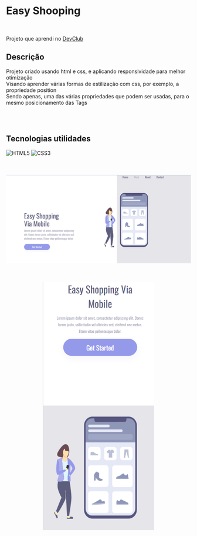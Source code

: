 <h1>Easy Shooping</h1>
<br>
<p>Projeto que aprendi no <a href="https://rodolfomori.com.br/">DevClub</a></p>
<h2>Descrição</h2>
<p align="left">Projeto criado usando html e css, e aplicando responsividade para melhor otimização<br>Visando aprender várias formas de estilização com css, por exemplo, a propriedade position<br>
Sendo apenas, uma das várias propriedades que podem ser usadas, para o mesmo posicionamento das Tags</p>

<br>
<br>
<h2>Tecnologias utilidades</h2>

![HTML5](https://img.shields.io/badge/html5-%23E34F26.svg?style=for-the-badge&logo=html5&logoColor=white) ![CSS3](https://img.shields.io/badge/css3-%231572B6.svg?style=for-the-badge&logo=css3&logoColor=white)
<br>
<br>
<br>
<br>
<img src="https://github.com/PedroBrandaoSilva/Project-Website-Layout-easy-shopping/blob/main/img/easy-shopping-pc.png?raw=true">
<br>
<br>
<br>
<p align="center" >
<img  src="https://github.com/PedroBrandaoSilva/Project-Website-Layout-easy-shopping/blob/main/img/easy-shopping-cellphone.png?raw=true" >
</p>
